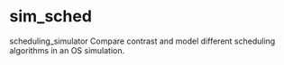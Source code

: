 # sim_sched
scheduling_simulator
Compare contrast and model different scheduling algorithms in an OS simulation.
